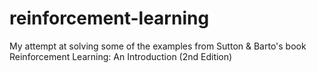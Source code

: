 # reinforcement-learning

My attempt at solving some of the examples from Sutton & Barto's book Reinforcement Learning: An Introduction (2nd Edition)
